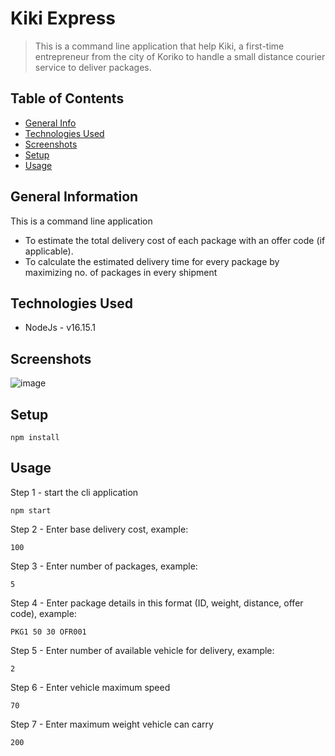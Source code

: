 # Kiki Express
> This is a command line application that help Kiki, a first-time entrepreneur from the city of Koriko to handle a small distance courier service to deliver packages.


## Table of Contents
* [General Info](#general-information)
* [Technologies Used](#technologies-used)
* [Screenshots](#screenshots)
* [Setup](#setup)
* [Usage](#usage)
<!-- * [License](#license) -->


## General Information
This is a command line application 
- To estimate the total delivery cost of each package with an offer code (if applicable).
- To calculate the estimated delivery time for every package by maximizing no. of packages in every shipment

## Technologies Used
- NodeJs - v16.15.1


## Screenshots
![image](https://user-images.githubusercontent.com/62272282/201977043-286b703d-23cd-4302-a308-879f9d80ab9a.png)


## Setup
```
npm install
```

## Usage
Step 1 - start the cli application
```
npm start
```
Step 2 - Enter base delivery cost, example: 
```
100
```
Step 3 - Enter number of packages, example:
```
5
```
Step 4 - Enter package details in this format (ID, weight, distance, offer code), example:
```
PKG1 50 30 OFR001 
```
Step 5 - Enter number of available vehicle for delivery, example:
```
2
```
Step 6 - Enter vehicle maximum speed
```
70
```
Step 7 - Enter maximum weight vehicle can carry
```
200
```



